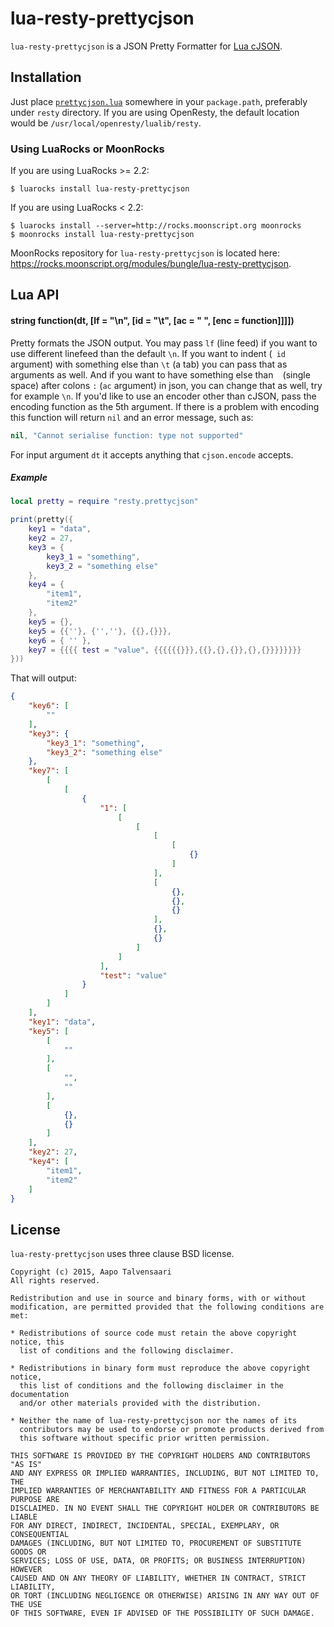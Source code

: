 # lua-resty-prettycjson

`lua-resty-prettycjson` is a JSON Pretty Formatter for [Lua cJSON](http://www.kyne.com.au/~mark/software/lua-cjson.php).

## Installation

Just place [`prettycjson.lua`](https://github.com/bungle/lua-resty-prettycjson/blob/master/lib/resty/prettycjson.lua)
somewhere in your `package.path`, preferably under `resty` directory. If you are using OpenResty, the default location
would be `/usr/local/openresty/lualib/resty`.

### Using LuaRocks or MoonRocks

If you are using LuaRocks >= 2.2:

```Shell
$ luarocks install lua-resty-prettycjson
```

If you are using LuaRocks < 2.2:

```Shell
$ luarocks install --server=http://rocks.moonscript.org moonrocks
$ moonrocks install lua-resty-prettycjson
```

MoonRocks repository for `lua-resty-prettycjson`  is located here: https://rocks.moonscript.org/modules/bungle/lua-resty-prettycjson.

## Lua API
#### string function(dt, [lf = "\n", [id = "\t", [ac = " ", [enc = function]]]])

Pretty formats the JSON output. You may pass `lf` (line feed) if you want to use different linefeed
than the default `\n`. If you want to indent (` id` argument) with something else than `\t` (a tab)
you can pass that as arguments as well. And if you want to have something else than ` ` (single space) after
colons `:` (`ac` argument) in json, you can change that as well, try for example `\n`. If you'd like to use
an encoder other than cJSON, pass the encoding function as the 5th argument.
If there is a problem with encoding this function will return `nil` and an error message, such as:

```lua
nil, "Cannot serialise function: type not supported"
```

For input argument `dt` it accepts anything that `cjson.encode` accepts.

##### Example

```lua
local pretty = require "resty.prettycjson"

print(pretty({
    key1 = "data",
    key2 = 27,
    key3 = {
        key3_1 = "something",
        key3_2 = "something else"
    },
    key4 = {
        "item1",
        "item2"
    },
    key5 = {},
    key5 = {{''}, {'',''}, {{},{}}},
    key6 = { '' },
    key7 = {{{{ test = "value", {{{{{{}}},{{},{},{}},{},{}}}}}}}}
}))
```

That will output:

```json
{
	"key6": [
		""
	],
	"key3": {
		"key3_1": "something",
		"key3_2": "something else"
	},
	"key7": [
		[
			[
				{
					"1": [
						[
							[
								[
									[
										{}
									]
								],
								[
									{},
									{},
									{}
								],
								{},
								{}
							]
						]
					],
					"test": "value"
				}
			]
		]
	],
	"key1": "data",
	"key5": [
		[
			""
		],
		[
			"",
			""
		],
		[
			{},
			{}
		]
	],
	"key2": 27,
	"key4": [
		"item1",
		"item2"
	]
}
```

## License

`lua-resty-prettycjson` uses three clause BSD license.

```
Copyright (c) 2015, Aapo Talvensaari
All rights reserved.

Redistribution and use in source and binary forms, with or without
modification, are permitted provided that the following conditions are met:

* Redistributions of source code must retain the above copyright notice, this
  list of conditions and the following disclaimer.

* Redistributions in binary form must reproduce the above copyright notice,
  this list of conditions and the following disclaimer in the documentation
  and/or other materials provided with the distribution.

* Neither the name of lua-resty-prettycjson nor the names of its
  contributors may be used to endorse or promote products derived from
  this software without specific prior written permission.

THIS SOFTWARE IS PROVIDED BY THE COPYRIGHT HOLDERS AND CONTRIBUTORS "AS IS"
AND ANY EXPRESS OR IMPLIED WARRANTIES, INCLUDING, BUT NOT LIMITED TO, THE
IMPLIED WARRANTIES OF MERCHANTABILITY AND FITNESS FOR A PARTICULAR PURPOSE ARE
DISCLAIMED. IN NO EVENT SHALL THE COPYRIGHT HOLDER OR CONTRIBUTORS BE LIABLE
FOR ANY DIRECT, INDIRECT, INCIDENTAL, SPECIAL, EXEMPLARY, OR CONSEQUENTIAL
DAMAGES (INCLUDING, BUT NOT LIMITED TO, PROCUREMENT OF SUBSTITUTE GOODS OR
SERVICES; LOSS OF USE, DATA, OR PROFITS; OR BUSINESS INTERRUPTION) HOWEVER
CAUSED AND ON ANY THEORY OF LIABILITY, WHETHER IN CONTRACT, STRICT LIABILITY,
OR TORT (INCLUDING NEGLIGENCE OR OTHERWISE) ARISING IN ANY WAY OUT OF THE USE
OF THIS SOFTWARE, EVEN IF ADVISED OF THE POSSIBILITY OF SUCH DAMAGE.
```
